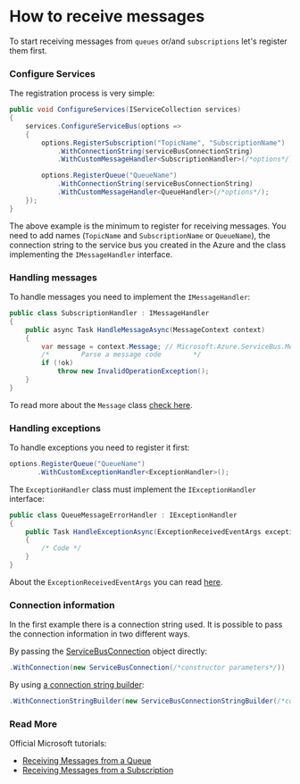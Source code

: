 # How to receive messages

To start receiving messages from `queues` or/and `subscriptions` let's register them first.

### Configure Services

The registration process is very simple:
```csharp
public void ConfigureServices(IServiceCollection services)
{
    services.ConfigureServiceBus(options =>
    {
        options.RegisterSubscription("TopicName", "SubscriptionName")
            .WithConnectionString(serviceBusConnectionString)
            .WithCustomMessageHandler<SubscriptionHandler>(/*options*/);

        options.RegisterQueue("QueueName")
            .WithConnectionString(serviceBusConnectionString)
            .WithCustomMessageHandler<QueueHandler>(/*options*/);
    }); 
}
```
The above example is the minimum to register for receiving messages.
You need to add names (`TopicName` and `SubscriptionName` or `QueueName`), the connection string to the service bus you created in the Azure
and the class implementing the `IMessageHandler` interface.

### Handling messages

To handle messages you need to implement the `IMessageHandler`:
```csharp
public class SubscriptionHandler : IMessageHandler
{
    public async Task HandleMessageAsync(MessageContext context)
    {
        var message = context.Message; // Microsoft.Azure.ServiceBus.Message
        /*        Parse a message code        */
        if (!ok)
            throw new InvalidOperationException();
    }
}
```
To read more about the `Message` class [check here](https://docs.microsoft.com/en-us/dotnet/api/microsoft.azure.servicebus.message?view=azure-dotnet).


### Handling exceptions
To handle exceptions you need to register it first:
```csharp
options.RegisterQueue("QueueName")
       .WithCustomExceptionHandler<ExceptionHandler>();

```
The `ExceptionHandler` class must implement the `IExceptionHandler` interface:

```csharp
public class QueueMessageErrorHandler : IExceptionHandler
{
    public Task HandleExceptionAsync(ExceptionReceivedEventArgs exceptionReceivedEventArgs)
    {
        /* Code */
    }
}
```
About the `ExceptionReceivedEventArgs` you can read [here](https://docs.microsoft.com/en-us/dotnet/api/microsoft.servicebus.messaging.exceptionreceivedeventargs?view=azure-dotnet).

### Connection information
In the first example there is a connection string used. It is possible to pass the connection information in two different ways.

By passing the [ServiceBusConnection](https://docs.microsoft.com/en-us/dotnet/api/microsoft.azure.servicebus.servicebusconnection.-ctor) object directly:
```csharp
.WithConnection(new ServiceBusConnection(/*constructor parameters*/))
```

By using [a connection string builder](https://docs.microsoft.com/en-us/dotnet/api/microsoft.azure.servicebus.servicebusconnectionstringbuilder.-ctor):
```csharp
.WithConnectionStringBuilder(new ServiceBusConnectionStringBuilder(/*constructor parameters*/))
```

### Read More
Official Microsoft tutorials:
- [Receiving Messages from a Queue](https://docs.microsoft.com/en-us/azure/service-bus-messaging/service-bus-dotnet-get-started-with-queues#receive-messages-from-the-queue)
- [Receiving Messages from a Subscription](https://docs.microsoft.com/en-us/azure/service-bus-messaging/service-bus-dotnet-how-to-use-topics-subscriptions#receive-messages-from-the-subscription)
